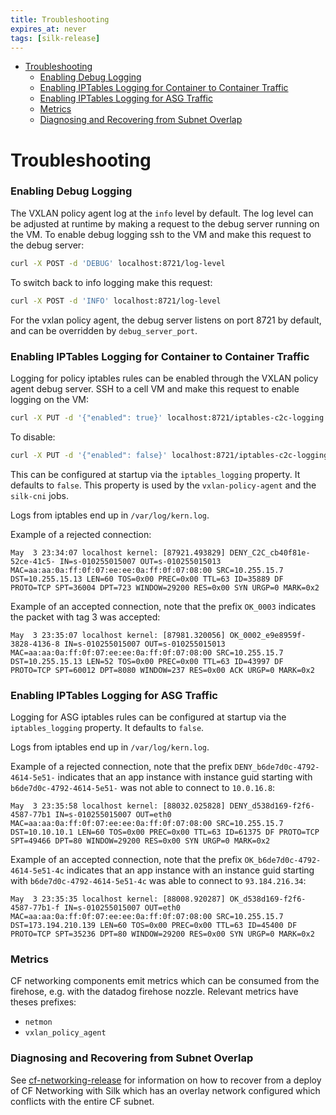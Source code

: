 ```yaml
---
title: Troubleshooting
expires_at: never
tags: [silk-release]
---
```


<!-- vim-markdown-toc GFM -->

* [Troubleshooting](#troubleshooting)
    * [Enabling Debug Logging](#enabling-debug-logging)
    * [Enabling IPTables Logging for Container to Container Traffic](#enabling-iptables-logging-for-container-to-container-traffic)
    * [Enabling IPTables Logging for ASG Traffic](#enabling-iptables-logging-for-asg-traffic)
    * [Metrics](#metrics)
    * [Diagnosing and Recovering from Subnet Overlap](#diagnosing-and-recovering-from-subnet-overlap)

<!-- vim-markdown-toc -->
# Troubleshooting

### Enabling Debug Logging

  The VXLAN policy agent log at the `info` level by default. The log level can
  be adjusted at runtime by making a request to the debug server running on the
  VM.  To enable debug logging ssh to the VM and make this request to the debug
  server:
  ```bash
  curl -X POST -d 'DEBUG' localhost:8721/log-level
  ```
  To switch back to info logging make this request:
  ```bash
  curl -X POST -d 'INFO' localhost:8721/log-level
  ```
  For the vxlan policy agent, the debug server listens on port 8721 by default,
  and can be overridden by `debug_server_port`.


### Enabling IPTables Logging for Container to Container Traffic

Logging for policy iptables rules can be enabled through the VXLAN policy agent
debug server. SSH to a cell VM and make this request to enable logging on the
VM:
```bash
curl -X PUT -d '{"enabled": true}' localhost:8721/iptables-c2c-logging
```
To disable:
```bash
curl -X PUT -d '{"enabled": false}' localhost:8721/iptables-c2c-logging
```

This can be configured at startup via the `iptables_logging` property. It
defaults to `false`. This property is used by the `vxlan-policy-agent` and the
`silk-cni` jobs.

Logs from iptables end up in `/var/log/kern.log`.

Example of a rejected connection:
```
May  3 23:34:07 localhost kernel: [87921.493829] DENY_C2C_cb40f81e-52ce-41c5- IN=s-010255015007 OUT=s-010255015013 MAC=aa:aa:0a:ff:0f:07:ee:ee:0a:ff:0f:07:08:00 SRC=10.255.15.7 DST=10.255.15.13 LEN=60 TOS=0x00 PREC=0x00 TTL=63 ID=35889 DF PROTO=TCP SPT=36004 DPT=723 WINDOW=29200 RES=0x00 SYN URGP=0 MARK=0x2
```

Example of an accepted connection, note that the prefix `OK_0003` indicates the
packet with tag 3 was accepted:
```
May  3 23:35:07 localhost kernel: [87981.320056] OK_0002_e9e8959f-3828-4136-8 IN=s-010255015007 OUT=s-010255015013 MAC=aa:aa:0a:ff:0f:07:ee:ee:0a:ff:0f:07:08:00 SRC=10.255.15.7 DST=10.255.15.13 LEN=52 TOS=0x00 PREC=0x00 TTL=63 ID=43997 DF PROTO=TCP SPT=60012 DPT=8080 WINDOW=237 RES=0x00 ACK URGP=0 MARK=0x2
```

### Enabling IPTables Logging for ASG Traffic

Logging for ASG iptables rules can be configured at startup via the
`iptables_logging` property. It defaults to `false`.

Logs from iptables end up in `/var/log/kern.log`.

Example of a rejected connection, note that the prefix
`DENY_b6de7d0c-4792-4614-5e51-` indicates that an app instance with instance
guid starting with `b6de7d0c-4792-4614-5e51-` was not able to connect to
`10.0.16.8`:

```
May  3 23:35:58 localhost kernel: [88032.025828] DENY_d538d169-f2f6-4587-77b1 IN=s-010255015007 OUT=eth0 MAC=aa:aa:0a:ff:0f:07:ee:ee:0a:ff:0f:07:08:00 SRC=10.255.15.7 DST=10.10.10.1 LEN=60 TOS=0x00 PREC=0x00 TTL=63 ID=61375 DF PROTO=TCP SPT=49466 DPT=80 WINDOW=29200 RES=0x00 SYN URGP=0 MARK=0x2
```

Example of an accepted connection, note that the prefix
`OK_b6de7d0c-4792-4614-5e51-4c` indicates that an app instance with an instance
guid starting with `b6de7d0c-4792-4614-5e51-4c` was able to connect to
`93.184.216.34`:
```
May  3 23:35:35 localhost kernel: [88008.920287] OK_d538d169-f2f6-4587-77b1-f IN=s-010255015007 OUT=eth0 MAC=aa:aa:0a:ff:0f:07:ee:ee:0a:ff:0f:07:08:00 SRC=10.255.15.7 DST=173.194.210.139 LEN=60 TOS=0x00 PREC=0x00 TTL=63 ID=45400 DF PROTO=TCP SPT=35236 DPT=80 WINDOW=29200 RES=0x00 SYN URGP=0 MARK=0x2
```

### Metrics

  CF networking components emit metrics which can be consumed from the firehose,
  e.g. with the datadog firehose nozzle. Relevant metrics have theses prefixes:
  -   `netmon`
  -   `vxlan_policy_agent`

### Diagnosing and Recovering from Subnet Overlap

See [cf-networking-release](https://code.cloudfoundry.org/cf-networking-release) for
information on how to recover from a deploy of CF Networking with Silk which has
an overlay network configured which conflicts with the entire CF subnet.
